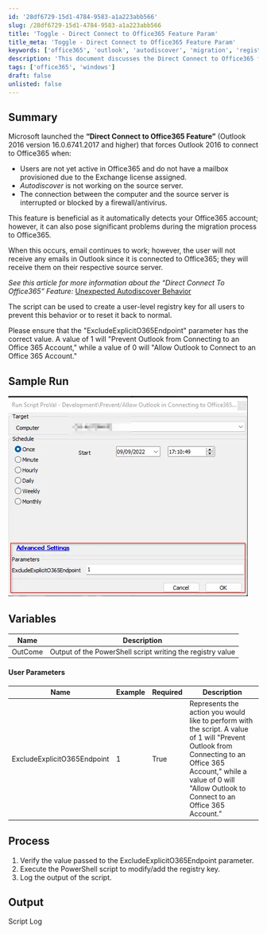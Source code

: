 ```yaml
---
id: '28df6729-15d1-4784-9583-a1a223abb566'
slug: /28df6729-15d1-4784-9583-a1a223abb566
title: 'Toggle - Direct Connect to Office365 Feature Param'
title_meta: 'Toggle - Direct Connect to Office365 Feature Param'
keywords: ['office365', 'outlook', 'autodiscover', 'migration', 'registry']
description: 'This document discusses the Direct Connect to Office365 feature in Outlook 2016, detailing its implications during migration to Office365, and provides a PowerShell script to manage the registry settings to prevent unwanted connections to Office365 accounts.'
tags: ['office365', 'windows']
draft: false
unlisted: false
---
```


## Summary

Microsoft launched the **“Direct Connect to Office365 Feature”** (Outlook 2016 version 16.0.6741.2017 and higher) that forces Outlook 2016 to connect to Office365 when:

- Users are not yet active in Office365 and do not have a mailbox provisioned due to the Exchange license assigned.
- *Autodiscover* is not working on the source server.
- The connection between the computer and the source server is interrupted or blocked by a firewall/antivirus.

This feature is beneficial as it automatically detects your Office365 account; however, it can also pose significant problems during the migration process to Office365.

When this occurs, email continues to work; however, the user will not receive any emails in Outlook since it is connected to Office365; they will receive them on their respective source server.

*See this article for more information about the “Direct Connect To Office365” Feature:* [Unexpected Autodiscover Behavior](https://docs.microsoft.com/en-us/office365/troubleshoot/administration/unexpected-autodiscover-behavior)

The script can be used to create a user-level registry key for all users to prevent this behavior or to reset it back to normal.

Please ensure that the "ExcludeExplicitO365Endpoint" parameter has the correct value. A value of 1 will "Prevent Outlook from Connecting to an Office 365 Account," while a value of 0 will "Allow Outlook to Connect to an Office 365 Account."

## Sample Run

![Sample Run](../../../static/img/docs/28df6729-15d1-4784-9583-a1a223abb566/image_1.webp)

## Variables

| Name    | Description                                                  |
|---------|--------------------------------------------------------------|
| OutCome | Output of the PowerShell script writing the registry value   |

#### User Parameters

| Name                       | Example | Required | Description                                                                                                                                                     |
|----------------------------|---------|----------|-----------------------------------------------------------------------------------------------------------------------------------------------------------------|
| ExcludeExplicitO365Endpoint | 1       | True     | Represents the action you would like to perform with the script. A value of 1 will "Prevent Outlook from Connecting to an Office 365 Account," while a value of 0 will "Allow Outlook to Connect to an Office 365 Account." |

## Process

1. Verify the value passed to the ExcludeExplicitO365Endpoint parameter. 
2. Execute the PowerShell script to modify/add the registry key.
3. Log the output of the script.

## Output

Script Log